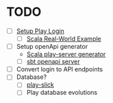 # TODO

- [ ] [Setup Play Login](https://www.playframework.com/documentation/2.1.0/JavaGuide4)
    - [ ] [Scala Real-World Example](https://github.com/gothinkster/scala-play-realworld-example-app)
- [ ] Setup openApi generator 
    - [Scala play-server generator](https://openapi-generator.tech/docs/generators/scala-play-server)
    - [ ] [sbt openapi server](https://github.com/OpenAPITools/sbt-openapi-generator)
- [ ] Convert login to API endpoints
- [ ] Database?
    - [ ] [play-slick](https://www.playframework.com/documentation/2.8.x/PlaySlick)
    - [ ] Play database evolutions